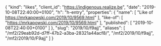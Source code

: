 {
  "kind": "likes",
  "client_id": "https://indigenous.realize.be",
  "date": "2019-10-08T22:40:00+0100",
  "h": "h-entry",
  "properties": {
    "name": [
      "Like of https://mrkapowski.com/2019/10/9569.html"
    ],
    "like-of": [
      "https://mrkapowski.com/2019/10/9569.html"
    ],
    "published": [
      "2019-10-08T22:40:00+0100"
    ]
  },
  "slug": "2019/10/f9ajj",
  "aliases": [
    "/mf2/29eab92d-d7ff-47b2-a3ba-28321a44acf8/",
    "/mf2/2019/10/f9ajj",
    "/mf2/2019/10/F9ajj"
  ]
}
